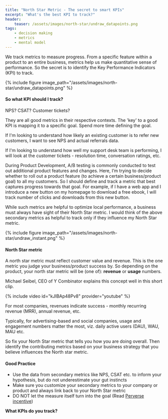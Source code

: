 ```yaml
---
title: "North Star Metric - The secret to smart KPIs"
excerpt: "What's the best KPI to track?"
header:
    teaser: /assets/images/north-star/undraw_datapoints.png
tags:
    - decision making
    - metrics
    - mental model
---
```

We track metrics to measure progress. From a specific feature within a product to an entire business, metrics help us make quantitative sense of performance. So the secret is to identify the Key Performance Indicators (KPI) to track.

{% include figure image_path="/assets/images/north-star/undraw_datapoints.png" %}

#### So what KPI should I track? 
NPS? CSAT? Customer tickets?

They are all good metrics in their respective contexts. The 'key' to a good KPI is mapping it to a specific goal. Spend more time defining the goal.

If I'm looking to understand how likely an existing customer is to refer new customers, I want to see NPS and actual referrals data.

If I'm looking to understand how well my support desk team is performing, I will look at the customer tickets - resolution time, conversation ratings, etc.

During Product Development, A/B testing is commonly conducted to test out additional product features and changes. Here, I’m trying to decide whether to roll out a product feature (to achieve a certain business/product goal) to all my customers. So I should define and track a metric that best captures progress towards that goal. For example, if I have a web app and I introduce a new button on my homepage to download a free ebook, I will track number of clicks and downloads from this new button.

While such metrics are helpful to optimize local performance, a business must always have sight of their North Star metric. I would think of the above secondary metrics as helpful to track only if they influence my North Star metric.

{% include figure image_path="/assets/images/north-star/undraw_instant.png" %}

#### North Star metric
A north star metric must reflect customer value and revenue. This is the one metric you judge your business/product success by. So depending on the product, your north star metric will be (one of): **revenue** or **usage** numbers. 

Michael Seibel, CEO of Y Combinator explains this concept well in this short clip.

{% include video id="kJIBAp48Pv8" provider="youtube" %}

For most companies, revenues indicate success - monthly recurring revenue (MRR), annual revenue, etc.

Typically, for advertising-based and social companies, usage and engagement numbers matter the most, viz. daily active users (DAU), WAU, MAU etc.

So fix your North Star metric that tells you how you are doing overall. Then identify the contributing metrics based on your business strategy that you believe influences the North star metric.

#### Good Practice
- Use the data from secondary metrics like NPS, CSAT etc. to inform your hypothesis, but do not underestimate your gut instincts
- Make sure you customize your secondary metrics to your company or product and always link back to your North Star metric
- DO NOT let the measure itself turn into the goal (Read [Perverse incentive](https://en.wikipedia.org/wiki/Perverse_incentive#The_original_cobra_effect))


**What KPIs do you track?**
